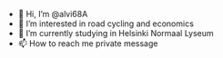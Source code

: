 - 👋 Hi, I’m @alvi68A
- 👀 I’m interested in road cycling and economics
- 🌱 I’m currently studying in Helsinki Normaal Lyseum
- 📫 How to reach me private message

<!---
alvi68A/alvi68A is a ✨ special ✨ repository because its `README.md` (this file) appears on your GitHub profile.
You can click the Preview link to take a look at your changes.
--->
